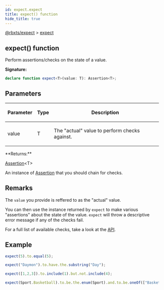 ```yaml
---
id: expect.expect
title: expect() function
hide_title: true
---
```


[@rbxts/expect](./expect.md) &gt; [expect](./expect.expect.md)

## expect() function

Perform assertions/checks on the state of a value.

**Signature:**

```typescript
declare function expect<T>(value: T): Assertion<T>;
```

## Parameters

<table><thead><tr><th>

Parameter


</th><th>

Type


</th><th>

Description


</th></tr></thead>
<tbody><tr><td>

value


</td><td>

T


</td><td>

The "actual" value to perform checks against.


</td></tr>
</tbody></table>
**Returns:**

[Assertion](./expect.assertion.md)<!-- -->&lt;T&gt;

An instance of [Assertion](./expect.assertion.md) that you should chain for checks.

## Remarks

The `value` you provide is reffered to as the "actual" value.

You can then use the instance returned by `expect` to make various "assertions" about the state of the value. `expect` will throw a descriptive error message if any of the checks fail.

For a full list of available checks, take a look at the [API](https://rbxts-expect.daymxn.com/docs/api).

## Example


```ts
expect(5).to.equal(5);

expect("Daymon").to.have.the.substring("Day");

expect([1,2,3]).to.include(1).but.not.include(4);

expect(Sport.Basketball).to.be.the.enum(Sport).and.to.be.oneOf(["Basketball", "Soccer"]);
```
